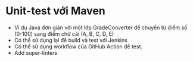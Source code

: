 # Unit-test với Maven
- Ví dụ Java đơn giản với một lớp GradeConverter để chuyển từ điểm số (0-100) sang điểm chữ cái (A, B, C, D, E)
- Có thể sử dụng lại để build và test với Jenkins
- Có thể sử dụng workflow của GitHub Action để test.
- Add super-linters
